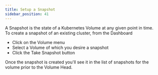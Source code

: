 ```yaml
---
title: Setup a Snapshot
sidebar_position: 41
---
```


A Snapshot is the state of a Kubernetes Volume at any given point in time.  To create a snapshot of an existing cluster, from the Dashboard

- Click on the Volume menu
- Select a Volume of which you desire a snapshot
- Click the Take Snapshot button

Once the snapshot is created you'll see it in the list of snapshots for the volume prior to the Volume Head.